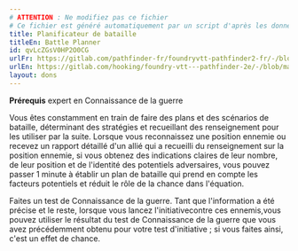 ```yaml
---
# ATTENTION : Ne modifiez pas ce fichier
# Ce fichier est généré automatiquement par un script d'après les données du module Foundry VTT officiel et de sa traduction
title: Planificateur de bataille
titleEn: Battle Planner
id: qvLcZGsV0HP2O0CG
urlFr: https://gitlab.com/pathfinder-fr/foundryvtt-pathfinder2-fr/-/blob/master/data/feats/qvLcZGsV0HP2O0CG.htm
urlEn: https://gitlab.com/hooking/foundry-vtt---pathfinder-2e/-/blob/master/packs/data/feats.db/battle-planner.json
layout: dons
---
```

**Prérequis** expert en Connaissance de la guerre

Vous êtes constamment en train de faire des plans et des scénarios de bataille, déterminant des stratégies et recueillant des renseignement pour les utiliser par la suite. Lorsque vous reconnaissez une position ennemie ou recevez un rapport détaillé d'un allié qui a recueilli du renseignement sur la position ennemie, si vous obtenez des indications claires de leur nombre, de leur position et de l'identité des potentiels adversaires, vous pouvez passer 1 minute à établir un plan de bataille qui prend en compte les facteurs potentiels et réduit le rôle de la chance dans l'équation.

Faites un test de Connaissance de la guerre. Tant que l'information a été précise et le reste, lorsque vous lancez l'initiativecontre ces ennemis,vous pouvez utiliser le résultat du test de Connaissance de la guerre que vous avez précédemment obtenu pour votre test d'initiative ; si vous faites ainsi, c'est un effet de chance.
